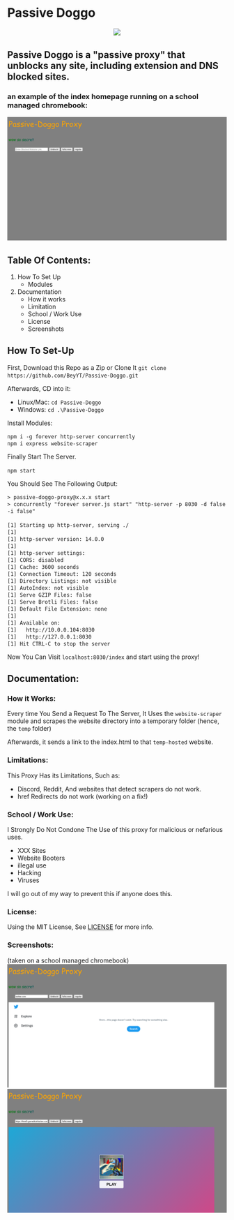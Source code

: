 # Passive Doggo
<p align="center" width="100%">
    <img width="33%" src="https://media.discordapp.net/attachments/867098721509572648/929230695321186325/Untitled39_20220107212804.png?width=325&height=325">
</p>

## Passive Doggo is a "passive proxy" that unblocks any site, including extension and DNS blocked sites.
### an example of the index homepage running on a school managed chromebook:
![work1](1.png)

## Table Of Contents:
1. How To Set Up 
     - Modules
2. Documentation
     - How it works
     - Limitation
     - School / Work Use
     - License
     - Screenshots

## How To Set-Up

First, Download this Repo as a Zip or Clone It `git clone https://github.com/BeyYT/Passive-Doggo.git`

Afterwards, CD into it:
- Linux/Mac: `cd Passive-Doggo`
- Windows: `cd .\Passive-Doggo`

Install Modules:
```
npm i -g forever http-server concurrently
npm i express website-scraper
```

Finally Start The Server.

`npm start`

You Should See The Following Output:

```
> passive-doggo-proxy@x.x.x start
> concurrently "forever server.js start" "http-server -p 8030 -d false -i false"

[1] Starting up http-server, serving ./
[1]
[1] http-server version: 14.0.0
[1]
[1] http-server settings:
[1] CORS: disabled
[1] Cache: 3600 seconds
[1] Connection Timeout: 120 seconds
[1] Directory Listings: not visible
[1] AutoIndex: not visible
[1] Serve GZIP Files: false
[1] Serve Brotli Files: false
[1] Default File Extension: none
[1]
[1] Available on:
[1]   http://10.0.0.104:8030
[1]   http://127.0.0.1:8030
[1] Hit CTRL-C to stop the server
```

Now You Can Visit `localhost:8030/index` and start using the proxy!

## Documentation:

### How it Works:

Every time You Send a Request To The Server, It Uses the `website-scraper` module and scrapes the website directory into a temporary folder (hence, the `temp` folder)

Afterwards, it sends a link to the index.html to that `temp-hosted` website.

### Limitations:

This Proxy Has its Limitations, Such as:
- Discord, Reddit, And websites that detect scrapers do not work.
- href Redirects do not work (working on a fix!)

### School / Work Use:
I Strongly Do Not Condone The Use of this proxy for malicious or nefarious uses.
- XXX Sites
- Website Booters
- illegal use
- Hacking
- Viruses

I will go out of my way to prevent this if anyone does this.

### License:
Using the MIT License, See [LICENSE](https://github.com/BeyYT/Passive-Doggo/blob/main/LICENSE) for more info.

### Screenshots:
(taken on a school managed chromebook)
![work2](2.png)
![work3](3.png)
